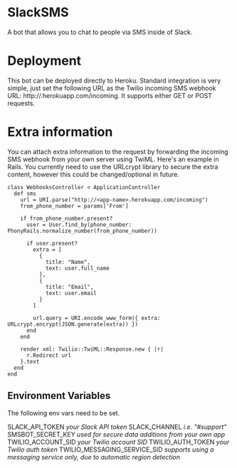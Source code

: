 # SlackSMS

A bot that allows you to chat to people via SMS inside of Slack.

# Deployment

This bot can be deployed directly to Heroku. Standard integration is very simple, just set the following URL as
the Twilio incoming SMS webhook URL: http://<app-name>.herokuapp.com/incoming. It supports either GET or POST requests.

# Extra information

You can attach extra information to the request by forwarding the incoming SMS webhook from your own server using TwiML.
Here's an example in Rails. You currently need to use the URLcrypt library to secure the extra content, however this could
be changed/optional in future.

```
class WebhooksController < ApplicationController
  def sms
    url = URI.parse("http://<app-name>.herokuapp.com/incoming")
    from_phone_number = params['From']

    if from_phone_number.present?
      user = User.find_by(phone_number: PhonyRails.normalize_number(from_phone_number))

      if user.present?
        extra = [
          {
            title: "Name",
            text: user.full_name
          },
          {
            title: "Email",
            text: user.email
          }
        ]

        url.query = URI.encode_www_form({ extra: URLcrypt.encrypt(JSON.generate(extra)) })
      end
    end

    render xml: Twilio::TwiML::Response.new { |r|
      r.Redirect url
    }.text
  end
end
```

## Environment Variables

The following env vars need to be set.

SLACK_API_TOKEN
  _your Slack API token_
SLACK_CHANNEL
  _i.e. "#support"_
SMSBOT_SECRET_KEY
  _used for secure data additions from your own app_
TWILIO_ACCOUNT_SID
  _your Twilio account SID_
TWILIO_AUTH_TOKEN
  _your Twilio auth token_
TWILIO_MESSAGING_SERVICE_SID
  _supports using a messaging service only, due to automatic region detection_
